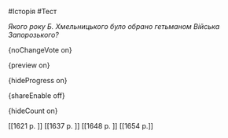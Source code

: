 #Історія #Тест

*Якого року Б. Хмельницького було обрано гетьманом Війська Запорозького?*

{noChangeVote on}

{preview on}

{hideProgress on}

{shareEnable off}

{hideCount on}

[[1621 р. ]]
[[1637 р. ]]
[[1648 р. ]]
[[1654 р.]]
